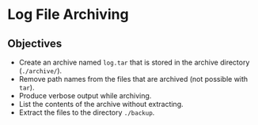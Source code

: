 # Log File Archiving
## Objectives
* Create an archive named `log.tar` that is stored in the archive directory (`./archive/`).
* Remove path names from the files that are archived (not possible with `tar`).
* Produce verbose output while archiving.
* List the contents of the archive without extracting.
* Extract the files to the directory `./backup`.
